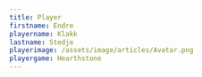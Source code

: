 ```yaml
---
title: Player
firstname: Endre
playername: Klakk
lastname: Stedje
playerimage: /assets/image/articles/Avatar.png
playergame: Hearthstone
---
```


